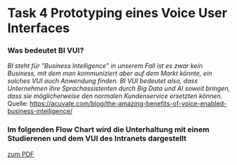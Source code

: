 # Task 4 Prototyping eines Voice User Interfaces

### Was bedeutet BI VUI?
*BI steht für "Business Intelligence" in unserem Fall ist es zwar kein Business, mit dem man kommuniziert aber auf dem Markt könnte, ein solches VUI auch Anwendung finden. BI VUI bedeutet also, dass Unternehmen ihre Sprachassistenten durch Big Data und AI soweit bringen, dass sie möglicherweise den normalen Kundenservice ersetzten können.*
<br>
Quelle: https://acuvate.com/blog/the-amazing-benefits-of-voice-enabled-business-intelligence/

### Im folgenden Flow Chart wird die Unterhaltung mit einem Studierenen und dem VUI des Intranets dargestellt

<a href="../Flow_Chart_Lukas_Lehmann.pdf" target=_blank> zum PDF </a>
